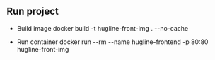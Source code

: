 ## Run project

- Build image
  docker build -t hugline-front-img . --no-cache

- Run container
  docker run --rm --name hugline-frontend -p 80:80 hugline-front-img
